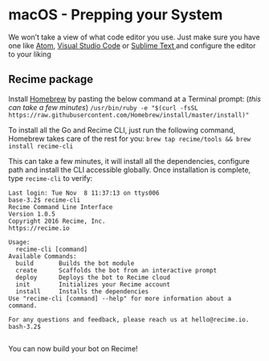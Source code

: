 # **macOS - Prepping your System**

We won’t take a view of what code editor you use. Just make sure you have one like [Atom](https://atom.io/), [Visual Studio Code](https://code.visualstudio.com/) or [Sublime Text ](https://www.sublimetext.com/3)and configure the editor to your liking

## **Recime package**

Install [Homebrew](http://brew.sh/) by pasting the below command at a Terminal prompt: (_this can take a few minutes_) `/usr/bin/ruby -e "$(curl -fsSL https://raw.githubusercontent.com/Homebrew/install/master/install)"`

To install all the Go and Recime CLI, just run the following command, Homebrew takes care of the rest for you: `brew tap recime/tools && brew install recime-cli`

This can take a few minutes, it will install all the dependencies, configure path and install the CLI accessible globally. Once installation is complete, type `recime-cli` to verify:

```
Last login: Tue Nov  8 11:37:13 on ttys006
base-3.2$ recime-cli
Recime Command Line Interface
Version 1.0.5
Copyright 2016 Recime, Inc.
https://recime.io

Usage:
  recime-cli [command]
Available Commands:
  build       Builds the bot module
  create      Scaffolds the bot from an interactive prompt
  deploy      Deploys the bot to Recime cloud
  init        Initializes your Recime account
  install     Installs the dependencies
Use "recime-cli [command] --help" for more information about a command.

For any questions and feedback, please reach us at hello@recime.io.
bash-3.2$


```

You can now build your bot on Recime!
